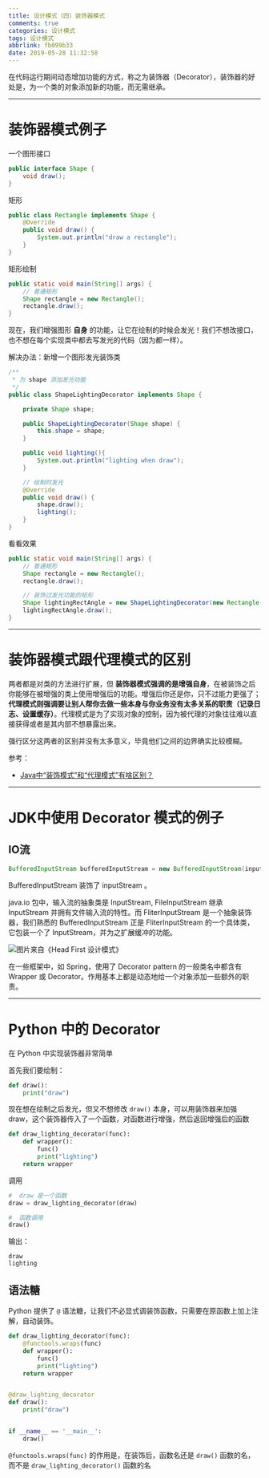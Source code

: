 ```yaml
---
title: 设计模式（四）装饰器模式
comments: true
categories: 设计模式
tags: 设计模式
abbrlink: fb099b33
date: 2019-05-28 11:32:58
---
```


在代码运行期间动态增加功能的方式，称之为装饰器（Decorator），装饰器的好处是，为一个类的对象添加新的功能，而无需继承。

---

# 装饰器模式例子

一个图形接口

```java
public interface Shape {
    void draw();
}
```

矩形

```java
public class Rectangle implements Shape {
    @Override
    public void draw() {
        System.out.println("draw a rectangle");
    }
}
```

矩形绘制

```java
public static void main(String[] args) {
    // 普通矩形
    Shape rectangle = new Rectangle();
    rectangle.draw();
}
```

<!--more-->

现在，我们增强图形 **自身** 的功能，让它在绘制的时候会发光！我们不想改接口，也不想在每个实现类中都去写发光的代码（因为都一样）。

解决办法：新增一个图形发光装饰类

```java
/**
 * 为 shape 添加发光功能
 */
public class ShapeLightingDecorator implements Shape {

    private Shape shape;

    public ShapeLightingDecorator(Shape shape) {
        this.shape = shape;
    }

    public void lighting(){
        System.out.println("lighting when draw");
    }

    // 绘制时发光
    @Override
    public void draw() {
        shape.draw();
        lighting();
    }
}
```

看看效果

```java
public static void main(String[] args) {
    // 普通矩形
    Shape rectangle = new Rectangle();
    rectangle.draw();

    // 装饰过发光功能的矩形
    Shape lightingRectAngle = new ShapeLightingDecorator(new Rectangle());
    lightingRectAngle.draw();
}
```

---

# 装饰器模式跟代理模式的区别

两者都是对类的方法进行扩展，但 **装饰器模式强调的是增强自身**，在被装饰之后你能够在被增强的类上使用增强后的功能。增强后你还是你，只不过能力更强了；**代理模式则强调要让别人帮你去做一些本身与你业务没有太多关系的职责（记录日志、设置缓存）**。代理模式是为了实现对象的控制，因为被代理的对象往往难以直接获得或者是其内部不想暴露出来。

强行区分这两者的区别并没有太多意义，毕竟他们之间的边界确实比较模糊。

参考：
- [Java中“装饰模式”和“代理模式”有啥区别？](https://www.zhihu.com/question/41988550/answer/462204684)

---

# JDK中使用 Decorator 模式的例子

## IO流

```java
BufferedInputStream bufferedInputStream = new BufferedInputStream(inputStream);
```

BufferedInputStream 装饰了 inputStream 。

java.io 包中，输入流的抽象类是 InputStream, FileInputStream 继承 InputStream 并拥有文件输入流的特性。而 FliterInputStream 是一个抽象装饰器，我们熟悉的 BufferedInputStream 正是 FliterInputStream 的一个具体类，它包装一个了 InputStream，并为之扩展缓冲的功能。

![图片来自《Head First 设计模式》](../../../../images/Java/io.png)

在一些框架中，如 Spring，使用了 Decorator pattern 的一般类名中都含有 Wrapper 或 Decorator。作用基本上都是动态地给一个对象添加一些额外的职责。

---

# Python 中的 Decorator

在 Python 中实现装饰器非常简单

首先我们要绘制：

```python
def draw():
    print("draw")
```

现在想在绘制之后发光，但又不想修改 `draw()` 本身，可以用装饰器来加强 draw，这个装饰器传入了一个函数，对函数进行增强，然后返回增强后的函数

```python
def draw_lighting_decorator(func):
    def wrapper():
        func()
        print("lighting")
    return wrapper
```

调用

```python
#  draw 是一个函数
draw = draw_lighting_decorator(draw)

#  函数调用
draw()
```

输出：

```
draw
lighting
```

## 语法糖

Python 提供了 `@` 语法糖，让我们不必显式调装饰函数，只需要在原函数上加上注解，自动装饰。

```python
def draw_lighting_decorator(func):
    @functools.wraps(func)
    def wrapper():
        func()
        print("lighting")
    return wrapper


@draw_lighting_decorator
def draw():
    print("draw")


if __name__ == '__main__':
    draw()

```

`@functools.wraps(func)` 的作用是，在装饰后，函数名还是 `draw()` 函数的名，而不是 `draw_lighting_decorator()` 函数的名
